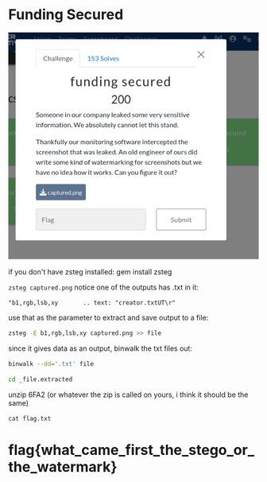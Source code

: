 # Funding Secured
![Alt text](image.png)

if you don't have zsteg installed:
gem install zsteg

``` zsteg captured.png ```
notice one of the outputs has .txt in it:
```
"b1,rgb,lsb,xy       .. text: "creator.txtUT\r"
```
use that as the parameter to extract and save output to a file:

``` bash
zsteg -E b1,rgb,lsb,xy captured.png >> file
```
since it gives data as an output, binwalk the txt files out:
```bash
binwalk --dd='.txt' file
```

```bash
cd _file.extracted
```
unzip 6FA2 (or whatever the zip is called on yours, i think it should be the same)
```
cat flag.txt
```
# flag{what_came_first_the_stego_or_the_watermark}